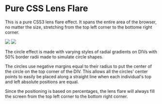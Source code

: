 # Pure CSS Lens Flare
This is a pure CSS3 lens flare effect. It spans the entire area of the browser, no matter the size, stretching from the top left corner to the bottome right corner.

![](http://davejudd.com/images/github/lens-flare/lens-flare-narrow.jpg) ![](http://davejudd.com/images/github/lens-flare/lens-flare-wide.jpg)

The circle effect is made with varying styles of radial gradients on DIVs with 50% border radii made to simulate circle shapes.

The circles use negative margins equal to their radius to put the center of the circle on the top corner of the DIV. This allows all the circles' center points to easily be placed along a straight line when each individual's top and left absolute positions are equal.

Since the positioning is based on percentages, the lens flare will always fill the screen from the top left corner to the bottom right corner.
